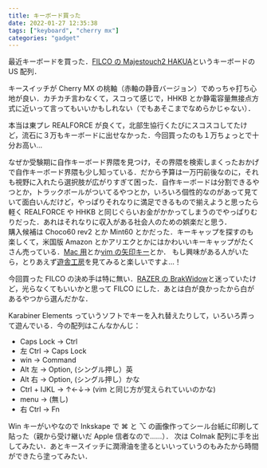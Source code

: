 ```yaml
---
title: キーボード買った
date: 2022-01-27 12:35:38
tags: ["keyboard", "cherry mx"]
categories: "gadget"
---
```


最近キーボードを買った．[FILCO の Majestouch2 HAKUA](https://www.amazon.co.jp/FILCO-Majestouch2-ASCII%E9%85%8D%E5%88%97%E3%83%86%E3%83%B3%E3%82%AD%E3%83%BC%E3%83%AC%E3%82%B9%E3%82%BF%E3%82%A4%E3%83%97-FKBN87M-EMW2/dp/B01N5GIU46/ref=sr_1_10?crid=13PZ2NPQ68IJ7&keywords=filco%2Bmajestouch%2B2%2Bus&qid=1643254616&sprefix=filco%2Bmajestouch%2B2%2B%2Caps%2C174&sr=8-10&th=1)というキーボードの US 配列．

<!-- more -->

キースイッチが Cherry MX の桃軸（赤軸の静音バージョン）でめっちゃ打ち心地が良い．カチカチ言わなくて，スコって感じで，HHKB とか静電容量無接点方式に近いって言ってもいいかもしれない（でもあそこまでなめらかじゃない）．

本当は東プレ REALFORCE が良くて，北部生協行くたびにスコスコしてたけど，流石に３万もキーボードに出せなかった．今回買ったのも１万ちょっとで十分お高い…

なぜか受験期に自作キーボード界隈を見つけ，その界隈を検索しまくったおかげで自作キーボード界隈も少し知っている．だから予算は一万円前後なのに，それも視野に入れたら選択肢が広がりすぎて困った．自作キーボードは分割できるやつとか，トラックボールがついてるやつとか，いろいろ個性的なのがあって見ていて面白いんだけど，やっぱりそれなりに満足できるもので揃えようと思ったら軽く REALFORCE や HHKB と同じぐらいお金がかかってしまうのでやっぱりむりだった．あれはそれなりに収入がある社会人のための娯楽だと思う．  
購入候補は Choco60 rev2 とか Mint60 とかだった．キーキャップを探すのも楽しくて，米国版 Amazon とかアリエクとかにはかわいいキーキャップがたくさん売っている．[Mac 用](https://t.co/XHAQKRSWM9)とか[vim の矢印キー](https://t.co/p1vUZG6Rxl)とか．
もし興味がある人がいたら，とりあえず[遊舎工房](https://yushakobo.jp/)を見てみると楽しいですよ…！

今回買った FILCO の決め手は特に無い．[RAZER の BrakWidow](https://www.amazon.co.jp/Razer-BlackWidow-%E3%83%A1%E3%82%AB%E3%83%8B%E3%82%AB%E3%83%AB%E3%82%AD%E3%83%BC%E3%83%9C%E3%83%BC%E3%83%89-%E3%80%90%E6%97%A5%E6%9C%AC%E6%AD%A3%E8%A6%8F%E4%BB%A3%E7%90%86%E5%BA%97%E4%BF%9D%E8%A8%BC%E5%93%81%E3%80%91-RZ03-02640800-R3J1/dp/B086Z1FXLK/ref=sr_1_5?__mk_ja_JP=%E3%82%AB%E3%82%BF%E3%82%AB%E3%83%8A&crid=1MXDSPSMHOKGD&keywords=razer%2Bblackwidow%2B%E7%99%BD&qid=1643255834&sprefix=razer%2Bblackwidow%2B%E7%99%BD%2Caps%2C191&sr=8-5&th=1)と迷っていたけど，光らなくてもいいかと思って FILCO にした．あとは白が良かったから白があるやつから選んだかな．

Karabiner Elements っていうソフトでキーを入れ替えたりして，いろいろ弄って遊んでいる．今の配列はこんなかんじ：

- Caps Lock -> Ctrl
- 左 Ctrl -> Caps Lock
- win -> Command
- Alt 左 -> Option, (シングル押し）英
- Alt 右 -> Option, (シングル押し）かな
- Ctrl + IJKL -> ↑←↓→ (vim と同じ方が覚えられていいのかな)
- menu -> (無し)
- 右 Ctrl -> Fn

Win キーがいやなので Inkskape で ⌘ と ⌥ の画像作ってシール台紙に印刷して貼った（親から受け継いだ Apple 信者なので……）．
次は Colmak 配列に手を出してみたい．あとキースイッチに潤滑油を塗るといいっていうのもみたから時間ができたら塗ってみたい．

